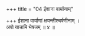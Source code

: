 +++
title = "04 ईशाना वार्याणाम्"

+++
ईशाना वार्याणां क्षयन्तीश्चर्षणीनाम् ।  
अपो याचामि भेषजम् ॥ ४ ॥